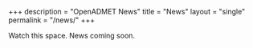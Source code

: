 +++
description = "OpenADMET News"
title = "News"
layout = "single"
permalink = "/news/"
+++

Watch this space. News coming soon.